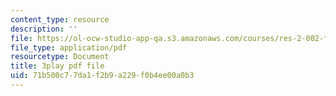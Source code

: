 ```yaml
---
content_type: resource
description: ''
file: https://ol-ocw-studio-app-qa.s3.amazonaws.com/courses/res-2-002-finite-element-procedures-for-solids-and-structures-spring-2010/71b500c77da1f2b9a229f0b4ee00a0b3_lsS2NysCVM4.pdf
file_type: application/pdf
resourcetype: Document
title: 3play pdf file
uid: 71b500c7-7da1-f2b9-a229-f0b4ee00a0b3
---
```

